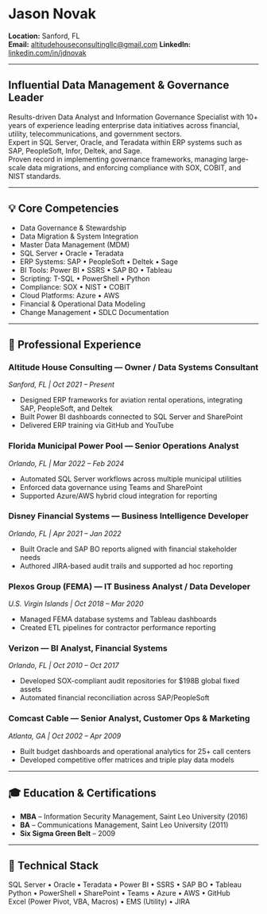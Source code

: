 # Jason Novak

**Location:** Sanford, FL  
**Email:** altitudehouseconsultingllc@gmail.com
**LinkedIn:** [linkedin.com/in/jdnovak](https://linkedin.com/in/jdnovak)

---

## Influential Data Management & Governance Leader

Results-driven Data Analyst and Information Governance Specialist with 10+ years of experience leading enterprise data initiatives across financial, utility, telecommunications, and government sectors.  
Expert in SQL Server, Oracle, and Teradata within ERP systems such as SAP, PeopleSoft, Infor, Deltek, and Sage.  
Proven record in implementing governance frameworks, managing large-scale data migrations, and enforcing compliance with SOX, COBIT, and NIST standards.

---

## 💡 Core Competencies

- Data Governance & Stewardship  
- Data Migration & System Integration  
- Master Data Management (MDM)  
- SQL Server • Oracle • Teradata  
- ERP Systems: SAP • PeopleSoft • Deltek • Sage  
- BI Tools: Power BI • SSRS • SAP BO • Tableau  
- Scripting: T-SQL • PowerShell • Python  
- Compliance: SOX • NIST • COBIT  
- Cloud Platforms: Azure • AWS  
- Financial & Operational Data Modeling  
- Change Management • SDLC Documentation  

---

## 💼 Professional Experience

### Altitude House Consulting — Owner / Data Systems Consultant  
_Sanford, FL | Oct 2021 – Present_

- Designed ERP frameworks for aviation rental operations, integrating SAP, PeopleSoft, and Deltek  
- Built Power BI dashboards connected to SQL Server and SharePoint  
- Delivered ERP training via GitHub and YouTube  

### Florida Municipal Power Pool — Senior Operations Analyst  
_Orlando, FL | Mar 2022 – Feb 2024_

- Automated SQL Server workflows across multiple municipal utilities  
- Enforced data governance using Teams and SharePoint  
- Supported Azure/AWS hybrid cloud integration for reporting  

### Disney Financial Systems — Business Intelligence Developer  
_Orlando, FL | Apr 2021 – Jan 2022_

- Built Oracle and SAP BO reports aligned with financial stakeholder needs  
- Authored JIRA-based audit trails and supported ad hoc reporting  

### Plexos Group (FEMA) — IT Business Analyst / Data Developer  
_U.S. Virgin Islands | Oct 2018 – Mar 2020_

- Managed FEMA database systems and Tableau dashboards  
- Created ETL pipelines for contractor performance reporting  

### Verizon — BI Analyst, Financial Systems  
_Orlando, FL | Oct 2010 – Oct 2017_

- Developed SOX-compliant audit repositories for $198B global fixed assets  
- Automated financial reconciliation across SAP/PeopleSoft  

### Comcast Cable — Senior Analyst, Customer Ops & Marketing  
_Atlanta, GA | Oct 2002 – Apr 2009_

- Built budget dashboards and operational analytics for 25+ call centers  
- Developed competitive offer matrices and triple play data models  

---

## 🎓 Education & Certifications

- **MBA** – Information Security Management, Saint Leo University (2016)  
- **BA** – Communications Management, Saint Leo University (2011)  
- **Six Sigma Green Belt** – 2009  

---

## 🔧 Technical Stack

SQL Server • Oracle • Teradata • Power BI • SSRS • SAP BO • Tableau  
Python • PowerShell • SharePoint • Teams • Azure • AWS • GitHub  
Excel (Power Pivot, VBA, Macros) • EMS (Utility) • JIRA  
